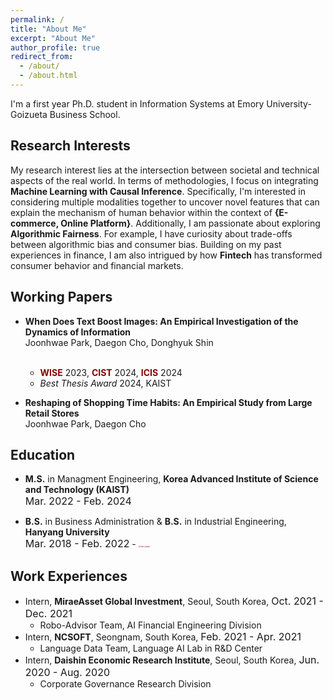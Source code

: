 ```yaml
---
permalink: /
title: "About Me"
excerpt: "About Me"
author_profile: true
redirect_from:
  - /about/
  - /about.html
---
```

I'm a first year Ph.D. student in Information Systems at Emory University-Goizueta Business School.


## Research Interests
My research interest lies at the intersection between societal and technical aspects of the real world. In terms of methodologies, I focus on integrating **Machine Learning with Causal Inference**. Specifically, I'm interested in considering multiple modalities together to uncover novel features that can explain the mechanism of human behavior within the context of **{E-commerce, Online Platform}**. Additionally, I am passionate about exploring  **Algorithmic Fairness**. For example, I have curiosity about trade-offs between algorithmic bias and consumer bias. Building on my past experiences in finance, I am also intrigued by how **Fintech** has transformed consumer behavior and financial markets.


## Working Papers
- **When Does Text Boost Images: An Empirical Investigation of the Dynamics of Information** <br>
Joonhwae Park, Daegon Cho, Donghyuk Shin <br><span style="line-height:0.1em;"> </span><br>
  - <span style="color:darkred">**WISE**</span> 2023, <span style="color:darkred">**CIST**</span> 2024, <span style="color:darkred">**ICIS**</span> 2024
  - *Best Thesis Award* 2024, KAIST
 

- **Reshaping of Shopping Time Habits: An Empirical Study from Large Retail Stores** <br>
  Joonhwae Park, Daegon Cho


## Education
- **M.S.** in Managment Engineering, **Korea Advanced Institute of Science and Technology (KAIST)** <br> <font size="3">Mar. 2022 - Feb. 2024</font>

- **B.S.** in Business Administration & **B.S.** in Industrial Engineering, **Hanyang University** <br> <font size="3">Mar. 2018 - Feb. 2022</font> - <span style="color:darkred;font-size:3;">(*Cum Laude*)</span>


<!--## Other Research Experience-->
<!-- - Undergraduate Researcher, Quantitative Analytics Lab, **Hanyang University**, Seoul, South Korea, <font size="3">Mar. 2020 - Aug. 2020</font>-->
<!--  - Developed an advanced industrial classification model for domestic Value Added Network (equals to Enhanced Service) providers using NLP techniques. (supported by the Ministry of Science and ICT)-->
<!--  - Developed a Robo-Advisor using deep learning models to chase disparate ratio in ETF pair trading.-->

## Work Experiences
- Intern, **MiraeAsset Global Investment**, Seoul, South Korea, <font size="3">Oct. 2021 - Dec. 2021</font>
  - Robo-Advisor Team, AI Financial Engineering Division
- Intern, **NCSOFT**, Seongnam, South Korea, <font size="3">Feb. 2021 - Apr. 2021</font>
  - Language Data Team, Language AI Lab in R&D Center
- Intern, **Daishin Economic Research Institute**, Seoul, South Korea, <font size="3">Jun. 2020 - Aug. 2020</font>
  - Corporate Governance Research Division




